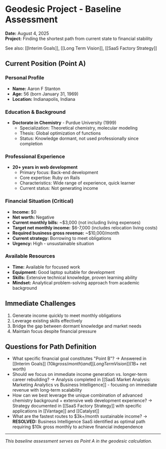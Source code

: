 # Geodesic Project - Baseline Assessment

**Date:** August 4, 2025  
**Project:** Finding the shortest path from current state to financial stability

See also: [[Interim Goals]], [[Long Term Vision]], [[SaaS Factory Strategy]]

## Current Position (Point A)

### Personal Profile
- **Name:** Aaron F Stanton
- **Age:** 56 (born January 31, 1969)
- **Location:** Indianapolis, Indiana

### Education & Background
- **Doctorate in Chemistry** - Purdue University (1999)
  - Specialization: Theoretical chemistry, molecular modeling
  - Thesis: Global optimization of functions
  - Status: Knowledge dormant, not used professionally since completion

### Professional Experience
- **20+ years in web development**
  - Primary focus: Back-end development
  - Core expertise: Ruby on Rails
  - Characteristics: Wide range of experience, quick learner
  - Current status: Not generating income

### Financial Situation (Critical)
- **Income:** $0
- **Net worth:** Negative
- **Current monthly bills:** ~$3,000 (not including living expenses)
- **Target net monthly income:** $6-7,000 (includes relocation living costs)
- **Required business gross revenue:** ~$10,000/month
- **Current strategy:** Borrowing to meet obligations
- **Urgency:** High - unsustainable situation

### Available Resources
- **Time:** Available for focused work
- **Equipment:** Good laptop suitable for development
- **Skills:** Extensive technical knowledge, proven learning ability
- **Mindset:** Analytical problem-solving approach from academic background

## Immediate Challenges
1. Generate income quickly to meet monthly obligations
2. Leverage existing skills effectively
3. Bridge the gap between dormant knowledge and market needs
4. Maintain focus despite financial pressure

## Questions for Path Definition
- What specific financial goal constitutes "Point B"? → Answered in [[Interim Goals]] ($10k gross/month) and [[Long Term Vision]] ($1B+ net worth)
- Should we focus on immediate income generation vs. longer-term career rebuilding? → Analysis completed in [[SaaS Market Analysis: Marketing Analytics vs Business Intelligence]] - focusing on immediate revenue with long-term scalability
- How can we best leverage the unique combination of advanced chemistry background + extensive web development experience? → Strategy documented in [[SaaS Factory Strategy]] with specific applications in [[Vantage]] and [[Catalyst]]
- What are the fastest routes to $3k+/month sustainable income? → **RESOLVED:** Business Intelligence SaaS identified as optimal path requiring $10k gross monthly to achieve financial independence

---
*This baseline assessment serves as Point A in the geodesic calculation.*
